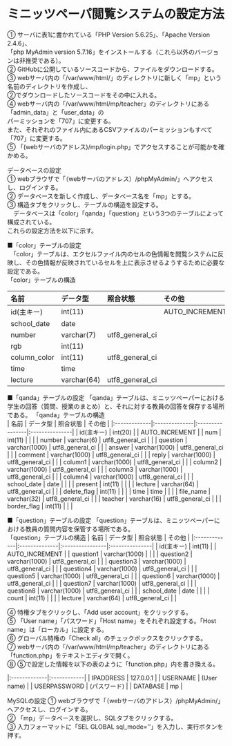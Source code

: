 # ミニッツペーパ閲覧システムの設定方法

① サーバに表1に書かれている「PHP Version 5.6.25」、「Apache Version 2.4.6」、  
「php MyAdmin version 5.7.16」をインストールする（これら以外のバージョンは非推奨である）。  
② GitHubに公開しているソースコードから、ファイルをダウンロードする。  
③ webサーバ内の「/var/www/html/」のディレクトリに新しく「mp」という名前のディレクトリを作成し、  
②でダウンロードしたソースコードをその中に入れる。  
④ webサーバ内の「/var/www/html/mp/teacher」のディレクトリにある「admin_data」と「user_data」の  
パーミッションを「707」に変更する。  
また、それぞれのファイル内にあるCSVファイルのパーミッションもすべて「707」に変更する。  
⑤ 「(webサーバのアドレス)/mp/login.php」でアクセスすることが可能かを確かめる。  

データベースの設定  
① webブラウザで「（webサーバのアドレス）/phpMyAdmin/」へアクセスし、ログインする。  
② データベースを新しく作成し、データベース名を「mp」とする。  
③ 構造タブをクリックし、テーブルの構造を設定する。  
　データベースは「color」「qanda」「question」という3つのテーブルによって構成されている。  
これらの設定方法を以下に示す。  

■「color」テーブルの設定   
　「color」テーブルは、エクセルファイル内のセルの色情報を閲覧システムに反映し、その色情報が反映されているセルを上に表示させるようするために必要な設定である。  
  「color」テーブルの構造  

| 名前 | データ型 | 照合状態 | その他 |
|:-------------|:------------|:----------------|:---------------|
| id(主キー)    | int(11)     |                 | AUTO_INCREMENT |
| school_date  | date        |                 |                |
| number       | varchar(7)  | utf8_general_ci |                |
| rgb          | int(11)     |                 |                |
| column_color | int(11)     | utf8_general_ci |                |
| time         | time        |                 |                |
| lecture      | varchar(64) | utf8_general_ci |                |

■「qanda」テーブルの設定
  「qanda」テーブルは、ミニッツペーパーにおける学生の回答（質問、授業のまとめ）と、それに対する教員の回答を保存する場所である。
  「qanda」テーブルの構造  
| 名前 | データ型 | 照合状態 | その他 |
|:-------------|:--------------|:----------------|:---------------|
| id(主キー)    | int(20)       |                 | AUTO_INCREMENT |
| num          | int(11)       |                 |                |
| number       | varchar(6)    | utf8_general_ci |                |
| question     | varchar(1000) | utf8_general_ci |                |
| answer       | varchar(1000) | utf8_general_ci |                |
| comment      | varchar(1000) | utf8_general_ci |                |
| reply        | varchar(1000) | utf8_general_ci |                |
| column1      | varchar(1000) | utf8_general_ci |                |
| column2      | varchar(1000) | utf8_general_ci |                |
| column3      | varchar(1000) | utf8_general_ci |                |
| column4      | varchar(1000) | utf8_general_ci |                |
| school_date  | date          |                 |                |
| present      | int(11)       |                 |                |
| lecture      | varchar(64)   | utf8_general_ci |                |
| delete_flag  | int(11)       |                 |                |
| time         | time          |                 |                |
| file_name    | varchar(32)   | utf8_general_ci |                |
| teacher      | varchar(16)   | utf8_general_ci |                |
| border_flag  | int(11)       |                 |                |

■「question」テーブルの設定
  「question」テーブルは、ミニッツペーパーにおける教員の質問内容を保管する場所である。  
  「question」テーブルの構造
| 名前 | データ型 | 照合状態 | その他 |
|:-------------|:--------------|:----------------|:---------------|
| id(主キー)    | int(11)       |                 | AUTO_INCREMENT |
| question1    | varchar(1000) |                 |                |
| question2    | varchar(1000) | utf8_general_ci |                |
| question3    | varchar(1000) | utf8_general_ci |                |
| question4    | varchar(1000) | utf8_general_ci |                |
| question5    | varchar(1000) | utf8_general_ci |                |
| question6    | varchar(1000) | utf8_general_ci |                |
| question7    | varchar(1000) | utf8_general_ci |                |
| question8    | varchar(1000) | utf8_general_ci |                |
| school_date  | date          |                 |                |
| count        | int(11)       |                 |                |
| lecture      | varchar(64)   | utf8_general_ci |                |

④ 特権タブをクリックし、「Add user account」をクリックする。  
⑤ 「User name」「パスワード」「Host name」をそれぞれ設定する。「Host name」は「ローカル」に設定する。  
⑥ グローバル特権の「Check all」のチェックボックスをクリックする。  
⑦ webサーバ内の「/var/www/html/mp/teacher」のディレクトリにある「function.php」をテキストエディタで開く。  
⑧ ⑤で設定した情報を以下の表のように「function.php」内を書き換える。  

|:-------------|:------------|
| IPADDRESS    | 127.0.0.1   |
| USERNAME     | (User name) |
| USERPASSWORD | (パスワード) |
| DATABASE     | mp          |

MySQLの設定
① webブラウザで「（webサーバのアドレス）/phpMyAdmin/」へアクセスし、ログインする。  
② 「mp」データベースを選択し、SQLタブをクリックする。  
③ 入力フォーマットに「SEL GLOBAL sql_mode=’’」を入力し、実行ボタンを押す。
